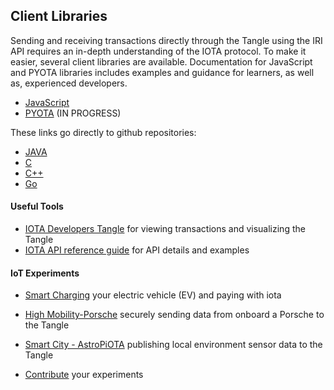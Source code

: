 ## Client Libraries

Sending and receiving transactions directly through the Tangle using the IRI API requires an in-depth understanding of the IOTA protocol.  To make it easier, several client libraries are available.  Documentation for JavaScript and PYOTA libraries includes examples and guidance for learners, as well as, experienced developers.

- [JavaScript](https://github.com/iotaledger/iota.lib.js)
- [PYOTA](pyota/README.md) (IN PROGRESS)

These links go directly to github repositories:

- [JAVA](https://github.com/iotaledger/iota.lib.java)
- [C](https://github.com/iotaledger/entangled)
- [C++](https://github.com/thibault-martinez/iota.lib.cpp)
- [Go](https://github.com/iotaledger/giota)

#### Useful Tools

- [IOTA Developers Tangle](https://devnet.thetangle.org) for viewing transactions and visualizing the Tangle
- [IOTA API reference guide](https://iota.readme.io/reference) for API details and examples

#### IoT Experiments

- [Smart Charging](https://github.com/iotaledger/documentation-markdown/blob/develop/) your electric vehicle (EV) and paying with iota  

- [High Mobility-Porsche](https://github.com/iotaledger/documentation-markdown/blob/develop/mam/knowledgebase/HM.md) securely sending data from onboard a Porsche to the Tangle 

- [Smart City - AstroPiOTA](https://github.com/iotaledger/documentation-markdown/blob/develop/mam/knowledgebase/astropi.md) publishing local environment sensor data to the Tangle

- [Contribute](knowledgebase/contribute.md) your experiments 


